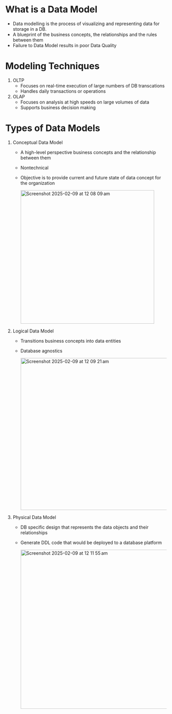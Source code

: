 # What is a Data Model
- Data modelling is the process of visualizing and representing data for storage in a DB.
- A blueprint of the business concepts, the relationships and the rules between them
- Failure to Data Model results in poor Data Quality
# Modeling Techniques
1. OLTP
   - Focuses on real-time execution of large numbers of DB transcations
   - Handles daily transactions or operations
2. OLAP
   - Focuses on analysis at high speeds on large volumes of data
   - Supports business decision making
# Types of Data Models
1. Conceptual Data Model
   - A high-level perspective business concepts and the relationship between them
   - Nontechnical
   - Objective is to provide current and future state of data concept for the organization
     
     <img width="417" alt="Screenshot 2025-02-09 at 12 08 09 am" src="https://github.com/user-attachments/assets/c1dd72fa-450f-4de3-9ab1-3fd386751bf5" />

2. Logical Data Model
   - Transitions business concepts into data entities
   - Database agnostics

     <img width="475" alt="Screenshot 2025-02-09 at 12 09 21 am" src="https://github.com/user-attachments/assets/c038dea3-e7be-409d-8ad7-2f6b261a6393" />

3. Physical Data Model
   - DB specific design that represents the data objects and their relationships
   - Generate DDL code that would be deployed to a database platform

     <img width="497" alt="Screenshot 2025-02-09 at 12 11 55 am" src="https://github.com/user-attachments/assets/5270f3b1-4121-45e8-b101-4bb702e0eefb" />

